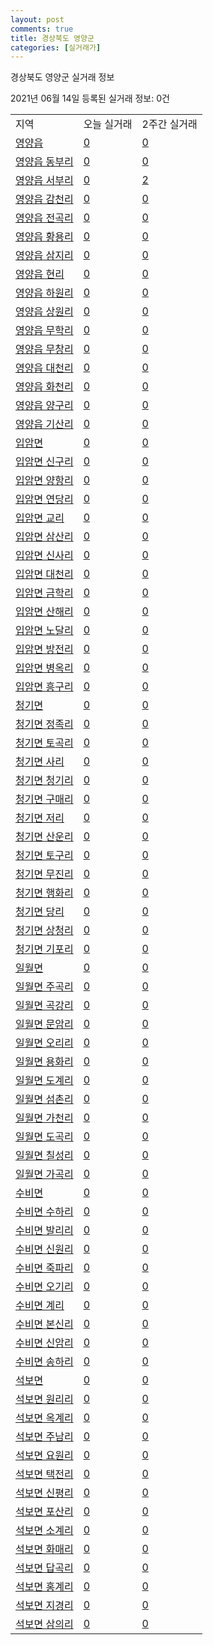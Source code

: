 ```yaml
---
layout: post
comments: true
title: 경상북도 영양군
categories: [실거래가]
---
```


경상북도 영양군 실거래 정보

2021년 06월 14일 등록된 실거래 정보: 0건


<table class="sortable">
  <tr>
    <td>지역</td>
    <td>오늘 실거래</td>
    <td>2주간 실거래</td>
  </tr>

  
  <tr class="item">
    <td><a href="4776025000.html">영양읍</a></td>
    <td><a href="4776025000.html">0</a></td>
    <td><a href="4776025000.html">0</a></td>
  </tr>
    

  <tr class="item">
    <td><a href="4776025021.html">영양읍 동부리</a></td>
    <td><a href="4776025021.html">0</a></td>
    <td><a href="4776025021.html">0</a></td>
  </tr>
    

  <tr class="item">
    <td><a href="4776025022.html">영양읍 서부리</a></td>
    <td><a href="4776025022.html">0</a></td>
    <td><a href="4776025022.html">2</a></td>
  </tr>
    

  <tr class="item">
    <td><a href="4776025023.html">영양읍 감천리</a></td>
    <td><a href="4776025023.html">0</a></td>
    <td><a href="4776025023.html">0</a></td>
  </tr>
    

  <tr class="item">
    <td><a href="4776025024.html">영양읍 전곡리</a></td>
    <td><a href="4776025024.html">0</a></td>
    <td><a href="4776025024.html">0</a></td>
  </tr>
    

  <tr class="item">
    <td><a href="4776025025.html">영양읍 황용리</a></td>
    <td><a href="4776025025.html">0</a></td>
    <td><a href="4776025025.html">0</a></td>
  </tr>
    

  <tr class="item">
    <td><a href="4776025026.html">영양읍 삼지리</a></td>
    <td><a href="4776025026.html">0</a></td>
    <td><a href="4776025026.html">0</a></td>
  </tr>
    

  <tr class="item">
    <td><a href="4776025027.html">영양읍 현리</a></td>
    <td><a href="4776025027.html">0</a></td>
    <td><a href="4776025027.html">0</a></td>
  </tr>
    

  <tr class="item">
    <td><a href="4776025028.html">영양읍 하원리</a></td>
    <td><a href="4776025028.html">0</a></td>
    <td><a href="4776025028.html">0</a></td>
  </tr>
    

  <tr class="item">
    <td><a href="4776025029.html">영양읍 상원리</a></td>
    <td><a href="4776025029.html">0</a></td>
    <td><a href="4776025029.html">0</a></td>
  </tr>
    

  <tr class="item">
    <td><a href="4776025030.html">영양읍 무학리</a></td>
    <td><a href="4776025030.html">0</a></td>
    <td><a href="4776025030.html">0</a></td>
  </tr>
    

  <tr class="item">
    <td><a href="4776025031.html">영양읍 무창리</a></td>
    <td><a href="4776025031.html">0</a></td>
    <td><a href="4776025031.html">0</a></td>
  </tr>
    

  <tr class="item">
    <td><a href="4776025032.html">영양읍 대천리</a></td>
    <td><a href="4776025032.html">0</a></td>
    <td><a href="4776025032.html">0</a></td>
  </tr>
    

  <tr class="item">
    <td><a href="4776025033.html">영양읍 화천리</a></td>
    <td><a href="4776025033.html">0</a></td>
    <td><a href="4776025033.html">0</a></td>
  </tr>
    

  <tr class="item">
    <td><a href="4776025034.html">영양읍 양구리</a></td>
    <td><a href="4776025034.html">0</a></td>
    <td><a href="4776025034.html">0</a></td>
  </tr>
    

  <tr class="item">
    <td><a href="4776025035.html">영양읍 기산리</a></td>
    <td><a href="4776025035.html">0</a></td>
    <td><a href="4776025035.html">0</a></td>
  </tr>
    

  <tr class="item">
    <td><a href="4776031000.html">입암면</a></td>
    <td><a href="4776031000.html">0</a></td>
    <td><a href="4776031000.html">0</a></td>
  </tr>
    

  <tr class="item">
    <td><a href="4776031034.html">입암면 신구리</a></td>
    <td><a href="4776031034.html">0</a></td>
    <td><a href="4776031034.html">0</a></td>
  </tr>
    

  <tr class="item">
    <td><a href="4776031035.html">입암면 양항리</a></td>
    <td><a href="4776031035.html">0</a></td>
    <td><a href="4776031035.html">0</a></td>
  </tr>
    

  <tr class="item">
    <td><a href="4776031036.html">입암면 연당리</a></td>
    <td><a href="4776031036.html">0</a></td>
    <td><a href="4776031036.html">0</a></td>
  </tr>
    

  <tr class="item">
    <td><a href="4776031037.html">입암면 교리</a></td>
    <td><a href="4776031037.html">0</a></td>
    <td><a href="4776031037.html">0</a></td>
  </tr>
    

  <tr class="item">
    <td><a href="4776031038.html">입암면 삼산리</a></td>
    <td><a href="4776031038.html">0</a></td>
    <td><a href="4776031038.html">0</a></td>
  </tr>
    

  <tr class="item">
    <td><a href="4776031039.html">입암면 신사리</a></td>
    <td><a href="4776031039.html">0</a></td>
    <td><a href="4776031039.html">0</a></td>
  </tr>
    

  <tr class="item">
    <td><a href="4776031040.html">입암면 대천리</a></td>
    <td><a href="4776031040.html">0</a></td>
    <td><a href="4776031040.html">0</a></td>
  </tr>
    

  <tr class="item">
    <td><a href="4776031041.html">입암면 금학리</a></td>
    <td><a href="4776031041.html">0</a></td>
    <td><a href="4776031041.html">0</a></td>
  </tr>
    

  <tr class="item">
    <td><a href="4776031042.html">입암면 산해리</a></td>
    <td><a href="4776031042.html">0</a></td>
    <td><a href="4776031042.html">0</a></td>
  </tr>
    

  <tr class="item">
    <td><a href="4776031043.html">입암면 노달리</a></td>
    <td><a href="4776031043.html">0</a></td>
    <td><a href="4776031043.html">0</a></td>
  </tr>
    

  <tr class="item">
    <td><a href="4776031044.html">입암면 방전리</a></td>
    <td><a href="4776031044.html">0</a></td>
    <td><a href="4776031044.html">0</a></td>
  </tr>
    

  <tr class="item">
    <td><a href="4776031045.html">입암면 병옥리</a></td>
    <td><a href="4776031045.html">0</a></td>
    <td><a href="4776031045.html">0</a></td>
  </tr>
    

  <tr class="item">
    <td><a href="4776031046.html">입암면 흥구리</a></td>
    <td><a href="4776031046.html">0</a></td>
    <td><a href="4776031046.html">0</a></td>
  </tr>
    

  <tr class="item">
    <td><a href="4776032000.html">청기면</a></td>
    <td><a href="4776032000.html">0</a></td>
    <td><a href="4776032000.html">0</a></td>
  </tr>
    

  <tr class="item">
    <td><a href="4776032034.html">청기면 정족리</a></td>
    <td><a href="4776032034.html">0</a></td>
    <td><a href="4776032034.html">0</a></td>
  </tr>
    

  <tr class="item">
    <td><a href="4776032035.html">청기면 토곡리</a></td>
    <td><a href="4776032035.html">0</a></td>
    <td><a href="4776032035.html">0</a></td>
  </tr>
    

  <tr class="item">
    <td><a href="4776032036.html">청기면 사리</a></td>
    <td><a href="4776032036.html">0</a></td>
    <td><a href="4776032036.html">0</a></td>
  </tr>
    

  <tr class="item">
    <td><a href="4776032037.html">청기면 청기리</a></td>
    <td><a href="4776032037.html">0</a></td>
    <td><a href="4776032037.html">0</a></td>
  </tr>
    

  <tr class="item">
    <td><a href="4776032038.html">청기면 구매리</a></td>
    <td><a href="4776032038.html">0</a></td>
    <td><a href="4776032038.html">0</a></td>
  </tr>
    

  <tr class="item">
    <td><a href="4776032039.html">청기면 저리</a></td>
    <td><a href="4776032039.html">0</a></td>
    <td><a href="4776032039.html">0</a></td>
  </tr>
    

  <tr class="item">
    <td><a href="4776032040.html">청기면 산운리</a></td>
    <td><a href="4776032040.html">0</a></td>
    <td><a href="4776032040.html">0</a></td>
  </tr>
    

  <tr class="item">
    <td><a href="4776032041.html">청기면 토구리</a></td>
    <td><a href="4776032041.html">0</a></td>
    <td><a href="4776032041.html">0</a></td>
  </tr>
    

  <tr class="item">
    <td><a href="4776032042.html">청기면 무진리</a></td>
    <td><a href="4776032042.html">0</a></td>
    <td><a href="4776032042.html">0</a></td>
  </tr>
    

  <tr class="item">
    <td><a href="4776032043.html">청기면 행화리</a></td>
    <td><a href="4776032043.html">0</a></td>
    <td><a href="4776032043.html">0</a></td>
  </tr>
    

  <tr class="item">
    <td><a href="4776032044.html">청기면 당리</a></td>
    <td><a href="4776032044.html">0</a></td>
    <td><a href="4776032044.html">0</a></td>
  </tr>
    

  <tr class="item">
    <td><a href="4776032045.html">청기면 상청리</a></td>
    <td><a href="4776032045.html">0</a></td>
    <td><a href="4776032045.html">0</a></td>
  </tr>
    

  <tr class="item">
    <td><a href="4776032046.html">청기면 기포리</a></td>
    <td><a href="4776032046.html">0</a></td>
    <td><a href="4776032046.html">0</a></td>
  </tr>
    

  <tr class="item">
    <td><a href="4776033000.html">일월면</a></td>
    <td><a href="4776033000.html">0</a></td>
    <td><a href="4776033000.html">0</a></td>
  </tr>
    

  <tr class="item">
    <td><a href="4776033032.html">일월면 주곡리</a></td>
    <td><a href="4776033032.html">0</a></td>
    <td><a href="4776033032.html">0</a></td>
  </tr>
    

  <tr class="item">
    <td><a href="4776033033.html">일월면 곡강리</a></td>
    <td><a href="4776033033.html">0</a></td>
    <td><a href="4776033033.html">0</a></td>
  </tr>
    

  <tr class="item">
    <td><a href="4776033034.html">일월면 문암리</a></td>
    <td><a href="4776033034.html">0</a></td>
    <td><a href="4776033034.html">0</a></td>
  </tr>
    

  <tr class="item">
    <td><a href="4776033035.html">일월면 오리리</a></td>
    <td><a href="4776033035.html">0</a></td>
    <td><a href="4776033035.html">0</a></td>
  </tr>
    

  <tr class="item">
    <td><a href="4776033036.html">일월면 용화리</a></td>
    <td><a href="4776033036.html">0</a></td>
    <td><a href="4776033036.html">0</a></td>
  </tr>
    

  <tr class="item">
    <td><a href="4776033037.html">일월면 도계리</a></td>
    <td><a href="4776033037.html">0</a></td>
    <td><a href="4776033037.html">0</a></td>
  </tr>
    

  <tr class="item">
    <td><a href="4776033038.html">일월면 섬촌리</a></td>
    <td><a href="4776033038.html">0</a></td>
    <td><a href="4776033038.html">0</a></td>
  </tr>
    

  <tr class="item">
    <td><a href="4776033039.html">일월면 가천리</a></td>
    <td><a href="4776033039.html">0</a></td>
    <td><a href="4776033039.html">0</a></td>
  </tr>
    

  <tr class="item">
    <td><a href="4776033040.html">일월면 도곡리</a></td>
    <td><a href="4776033040.html">0</a></td>
    <td><a href="4776033040.html">0</a></td>
  </tr>
    

  <tr class="item">
    <td><a href="4776033041.html">일월면 칠성리</a></td>
    <td><a href="4776033041.html">0</a></td>
    <td><a href="4776033041.html">0</a></td>
  </tr>
    

  <tr class="item">
    <td><a href="4776033042.html">일월면 가곡리</a></td>
    <td><a href="4776033042.html">0</a></td>
    <td><a href="4776033042.html">0</a></td>
  </tr>
    

  <tr class="item">
    <td><a href="4776034000.html">수비면</a></td>
    <td><a href="4776034000.html">0</a></td>
    <td><a href="4776034000.html">0</a></td>
  </tr>
    

  <tr class="item">
    <td><a href="4776034030.html">수비면 수하리</a></td>
    <td><a href="4776034030.html">0</a></td>
    <td><a href="4776034030.html">0</a></td>
  </tr>
    

  <tr class="item">
    <td><a href="4776034031.html">수비면 발리리</a></td>
    <td><a href="4776034031.html">0</a></td>
    <td><a href="4776034031.html">0</a></td>
  </tr>
    

  <tr class="item">
    <td><a href="4776034032.html">수비면 신원리</a></td>
    <td><a href="4776034032.html">0</a></td>
    <td><a href="4776034032.html">0</a></td>
  </tr>
    

  <tr class="item">
    <td><a href="4776034033.html">수비면 죽파리</a></td>
    <td><a href="4776034033.html">0</a></td>
    <td><a href="4776034033.html">0</a></td>
  </tr>
    

  <tr class="item">
    <td><a href="4776034034.html">수비면 오기리</a></td>
    <td><a href="4776034034.html">0</a></td>
    <td><a href="4776034034.html">0</a></td>
  </tr>
    

  <tr class="item">
    <td><a href="4776034035.html">수비면 계리</a></td>
    <td><a href="4776034035.html">0</a></td>
    <td><a href="4776034035.html">0</a></td>
  </tr>
    

  <tr class="item">
    <td><a href="4776034036.html">수비면 본신리</a></td>
    <td><a href="4776034036.html">0</a></td>
    <td><a href="4776034036.html">0</a></td>
  </tr>
    

  <tr class="item">
    <td><a href="4776034037.html">수비면 신암리</a></td>
    <td><a href="4776034037.html">0</a></td>
    <td><a href="4776034037.html">0</a></td>
  </tr>
    

  <tr class="item">
    <td><a href="4776034038.html">수비면 송하리</a></td>
    <td><a href="4776034038.html">0</a></td>
    <td><a href="4776034038.html">0</a></td>
  </tr>
    

  <tr class="item">
    <td><a href="4776035000.html">석보면</a></td>
    <td><a href="4776035000.html">0</a></td>
    <td><a href="4776035000.html">0</a></td>
  </tr>
    

  <tr class="item">
    <td><a href="4776035034.html">석보면 원리리</a></td>
    <td><a href="4776035034.html">0</a></td>
    <td><a href="4776035034.html">0</a></td>
  </tr>
    

  <tr class="item">
    <td><a href="4776035035.html">석보면 옥계리</a></td>
    <td><a href="4776035035.html">0</a></td>
    <td><a href="4776035035.html">0</a></td>
  </tr>
    

  <tr class="item">
    <td><a href="4776035036.html">석보면 주남리</a></td>
    <td><a href="4776035036.html">0</a></td>
    <td><a href="4776035036.html">0</a></td>
  </tr>
    

  <tr class="item">
    <td><a href="4776035037.html">석보면 요원리</a></td>
    <td><a href="4776035037.html">0</a></td>
    <td><a href="4776035037.html">0</a></td>
  </tr>
    

  <tr class="item">
    <td><a href="4776035038.html">석보면 택전리</a></td>
    <td><a href="4776035038.html">0</a></td>
    <td><a href="4776035038.html">0</a></td>
  </tr>
    

  <tr class="item">
    <td><a href="4776035039.html">석보면 신평리</a></td>
    <td><a href="4776035039.html">0</a></td>
    <td><a href="4776035039.html">0</a></td>
  </tr>
    

  <tr class="item">
    <td><a href="4776035040.html">석보면 포산리</a></td>
    <td><a href="4776035040.html">0</a></td>
    <td><a href="4776035040.html">0</a></td>
  </tr>
    

  <tr class="item">
    <td><a href="4776035041.html">석보면 소계리</a></td>
    <td><a href="4776035041.html">0</a></td>
    <td><a href="4776035041.html">0</a></td>
  </tr>
    

  <tr class="item">
    <td><a href="4776035042.html">석보면 화매리</a></td>
    <td><a href="4776035042.html">0</a></td>
    <td><a href="4776035042.html">0</a></td>
  </tr>
    

  <tr class="item">
    <td><a href="4776035043.html">석보면 답곡리</a></td>
    <td><a href="4776035043.html">0</a></td>
    <td><a href="4776035043.html">0</a></td>
  </tr>
    

  <tr class="item">
    <td><a href="4776035044.html">석보면 홍계리</a></td>
    <td><a href="4776035044.html">0</a></td>
    <td><a href="4776035044.html">0</a></td>
  </tr>
    

  <tr class="item">
    <td><a href="4776035045.html">석보면 지경리</a></td>
    <td><a href="4776035045.html">0</a></td>
    <td><a href="4776035045.html">0</a></td>
  </tr>
    

  <tr class="item">
    <td><a href="4776035046.html">석보면 삼의리</a></td>
    <td><a href="4776035046.html">0</a></td>
    <td><a href="4776035046.html">0</a></td>
  </tr>
    


</table>
    